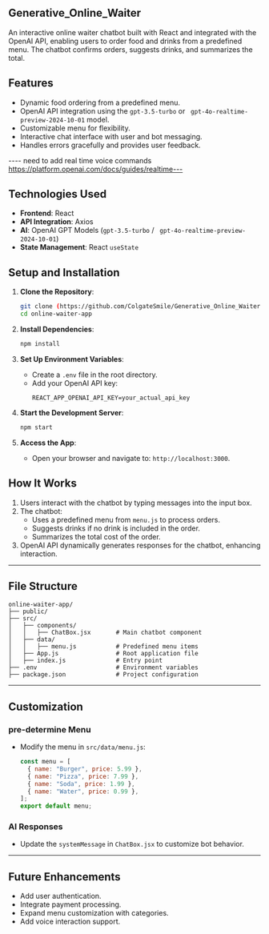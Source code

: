 ## Generative_Online_Waiter
An interactive online waiter chatbot built with React and integrated with the OpenAI API, enabling users to order food and drinks from a predefined menu. The chatbot confirms orders, suggests drinks, and summarizes the total.


## **Features**
- Dynamic food ordering from a predefined menu.
- OpenAI API integration using the `gpt-3.5-turbo` or ` gpt-4o-realtime-preview-2024-10-01` model.
- Customizable menu for flexibility.
- Interactive chat interface with user and bot messaging.
- Handles errors gracefully and provides user feedback.


---- need to add real time voice commands https://platform.openai.com/docs/guides/realtime---


## **Technologies Used**
- **Frontend**: React
- **API Integration**: Axios
- **AI**: OpenAI GPT Models (`gpt-3.5-turbo` / ` gpt-4o-realtime-preview-2024-10-01`)
- **State Management**: React `useState`



## **Setup and Installation**
1. **Clone the Repository**:
   ```bash
   git clone (https://github.com/ColgateSmile/Generative_Online_Waiter.git)
   cd online-waiter-app
   ```

2. **Install Dependencies**:
   ```bash
   npm install
   ```

3. **Set Up Environment Variables**:
   - Create a `.env` file in the root directory.
   - Add your OpenAI API key:
     ```env
     REACT_APP_OPENAI_API_KEY=your_actual_api_key
     ```

4. **Start the Development Server**:
   ```bash
   npm start
   ```

5. **Access the App**:
   - Open your browser and navigate to: `http://localhost:3000`.



## **How It Works**
1. Users interact with the chatbot by typing messages into the input box.
2. The chatbot:
   - Uses a predefined menu from `menu.js` to process orders.
   - Suggests drinks if no drink is included in the order.
   - Summarizes the total cost of the order.
3. OpenAI API dynamically generates responses for the chatbot, enhancing interaction.

---

## **File Structure**
```
online-waiter-app/
├── public/
├── src/
│   ├── components/
│   │   ├── ChatBox.jsx       # Main chatbot component
│   ├── data/
│   │   ├── menu.js           # Predefined menu items
│   ├── App.js                # Root application file
│   ├── index.js              # Entry point
├── .env                      # Environment variables
├── package.json              # Project configuration
```

---

## **Customization**
### **pre-determine Menu**
- Modify the menu in `src/data/menu.js`:
  ```javascript
  const menu = [
    { name: "Burger", price: 5.99 },
    { name: "Pizza", price: 7.99 },
    { name: "Soda", price: 1.99 },
    { name: "Water", price: 0.99 },
  ];
  export default menu;
  ```

### **AI Responses**
- Update the `systemMessage` in `ChatBox.jsx` to customize bot behavior.

---

## **Future Enhancements**
- Add user authentication.
- Integrate payment processing.
- Expand menu customization with categories.
- Add voice interaction support.
